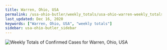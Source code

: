 ```yaml
---
title: Warren, Ohio, USA
permalink: /usa-ohio-butler/weekly_totals/usa-ohio-warren-weekly_totals.html
last_updated: Dec 16, 2020
keywords: ["Warren, Ohio, USA", "weekly totals"]
sidebar: usa-ohio-butler_sidebar
---
```


![Weekly Totals of Confirmed Cases for Warren, Ohio, USA](/covid_tracker/images/graphs/usa-ohio-warren-weekly_totals_graph.png)
